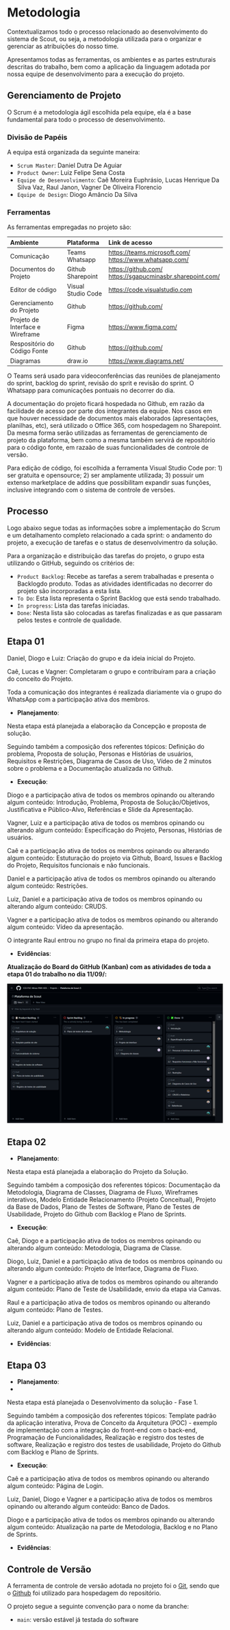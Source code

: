 
# Metodologia

Contextualizamos todo o processo relacionado ao desenvolvimento do sistema de Scout, ou seja, a metodologia utilizada para o organizar e gerenciar as atribuições do nosso time.

Apresentamos todas as ferramentas, os ambientes e as partes estruturais descritas do trabalho, bem como a aplicação da linguagem adotada por nossa equipe de desenvolvimento para a execução do projeto.

## Gerenciamento de Projeto

O Scrum é a metodologia ágil escolhida pela equipe, ela é a base fundamental para todo o processo de desenvolvimento.

### Divisão de Papéis

A equipa está organizada da seguinte maneira:
- `Scrum Master`: Daniel Dutra De Aguiar
- `Product Owner`: Luiz Felipe Sena Costa
- `Equipe de Desenvolvimento`: Caê Moreira Euphrásio, Lucas Henrique Da Silva Vaz, Raul Janon, Vagner De Oliveira Florencio 
- `Equipe de Design`: Diogo Amâncio Da Silva
 
### Ferramentas

As ferramentas empregadas no projeto são:

| **Ambiente** | **Plataforma** | **Link de acesso** |
|:----|:---|:-----|
| Comunicação | Teams <br> Whatsapp | https://teams.microsoft.com/ <br> https://www.whatsapp.com/ |
| Documentos do Projeto | Github <br> Sharepoint | https://github.com/ <br> https://sgapucminasbr.sharepoint.com/ |
| Editor de código | Visual Studio Code | https://code.visualstudio.com |
| Gerenciamento do Projeto | Github | https://github.com/ |
| Projeto de Interface e Wireframe | Figma | https://www.figma.com/ |
| Respositório do Código Fonte | Github | https://github.com/ |
| Diagramas | draw.io | https://www.diagrams.net/ |

O Teams será usado para videoconferências das reuniões de planejamento do sprint, backlog do sprint, revisão do sprit e revisão do sprint. O Whatsapp para comunicações pontuais no decorrer do dia.

A documentação do projeto ficará hospedada no Github, em razão da facilidade de acesso por parte dos integrantes da equipe. Nos casos em que houver necessidade de documentos mais elaborados (apresentações, planilhas, etc), será utilizado o Office 365, com hospedagem no Sharepoint. Da mesma forma serão utilizadas as ferramentas de gerenciamento de projeto da plataforma, bem como a mesma também servirá de repositório para o código fonte, em razaão de suas funcionalidades de controle de versão.

Para edição de código, foi escolhida a ferramenta Visual Studio Code por: 1) ser gratuita e opensource; 2) ser amplamente  utilizada; 3) possuir um extenso marketplace de addins que possibilitam expandir suas funções, inclusive integrando com o sistema de controle de versões.

## Processo

Logo abaixo segue todas as informações sobre a implementação do Scrum e um detalhamento completo relacionado a cada sprint: o andamento do projeto, a execução de tarefas e o status de desenvolvimentro da solução.

Para a organização e distribuição das tarefas do projeto, o grupo esta utilizando o GitHub, seguindo os critérios de:

- `Product Backlog`: Recebe as tarefas a serem trabalhadas e presenta o Backlogdo produto. Todas as atividades identificadas no decorrer do projeto são incorporadas a esta lista.
- `To Do`: Esta lista representa o Sprint Backlog que está sendo trabalhado.
- `In progress`: Lista das tarefas iniciadas.
- `Done`: Nesta lista são colocadas as tarefas finalizadas e as que passaram pelos testes e controle de qualidade.

## Etapa 01

Daniel, Diogo e Luiz: Criação do grupo e da ideia inicial do Projeto.

Caê, Lucas e Vagner: Completaram o grupo e contribuíram para a criação do conceito do Projeto.

Toda a comunicação dos integrantes é realizada diariamente via o grupo do WhatsApp com a participação ativa dos membros.

-	**Planejamento**:

Nesta etapa está planejada a elaboração da Concepção e proposta de solução.

Seguindo também a composição dos referentes tópicos: Definição do problema, Proposta de solução, Personas e Histórias de usuários, 
Requisitos e Restrições, Diagrama de Casos de Uso, Vídeo de 2 minutos sobre o problema e a Documentação atualizada no Github.

-	**Execução**:

Diogo e a participação ativa de todos os membros opinando ou alterando algum conteúdo: 
Introdução, Problema, Proposta de Solução/Objetivos, Justificativa e Público-Alvo, Referências e Slide da Apresentação.

Vagner, Luiz e a participação ativa de todos os membros opinando ou alterando algum conteúdo: 
Especificação do Projeto, Personas, Histórias de usuários. 

Caê  e a participação ativa de todos os membros opinando ou alterando algum conteúdo: 
Estuturação do projeto via Github, Board, Issues e Backlog do Projeto, Requisitos funcionais e não funcionais.

Daniel e a participação ativa de todos os membros opinando ou alterando algum conteúdo: 
Restrições.

Luiz, Daniel e a participação ativa de todos os membros opinando ou alterando algum conteúdo: 
CRUDS.

Vagner e a participação ativa de todos os membros opinando ou alterando algum conteúdo: 
Vídeo da apresentação.

O integrante Raul entrou no grupo no final da primeira etapa do projeto.

-	**Evidências**:

**Atualização do Board do GitHub (Kanban) com as atividades de toda a etapa 01 do trabalho no dia 11/09/:**

<img src="Imgs/Backlog.png">

## Etapa 02

-	**Planejamento**:

Nesta etapa está planejada a elaboração do Projeto da Solução.

Seguindo também a composição dos referentes tópicos: Documentação da Metodologia, Diagrama de Classes, Diagrama de Fluxo,
Wireframes interativos, Modelo Entidade Relacionamento (Projeto Conceitual), Projeto da Base de Dados, Plano de Testes de Software,
Plano de Testes de Usabilidade,  Projeto do Github com Backlog e Plano de Sprints.

-	**Execução**:

Caê, Diogo e a participação ativa de todos os membros opinando ou alterando algum conteúdo: 
Metodologia, Diagrama de Classe.

Diogo, Luiz, Daniel e a participação ativa de todos os membros opinando ou alterando algum conteúdo: 
Projeto de Interface, Diagrama de Fluxo.

Vagner e a participação ativa de todos os membros opinando ou alterando algum conteúdo: 
Plano de Teste de Usabilidade, envio da etapa via Canvas.

Raul e a participação ativa de todos os membros opinando ou alterando algum conteúdo:
Plano de Testes.

Luiz, Daniel e a participação ativa de todos os membros opinando ou alterando algum conteúdo:
Modelo de Entidade Relacional.

-	**Evidências**:

## Etapa 03

-	**Planejamento**:
-	
Nesta etapa está planejada o Desenvolvimento da solução - Fase 1.

Seguindo também a composição dos referentes tópicos: Template padrão da aplicação interativa, Prova de Conceito da Arquitetura (POC) - exemplo de implementação com a integração do front-end com o back-end, Programação de Funcionalidades, Realização e registro dos testes de software, Realização e registro dos testes de usabilidade, Projeto do Github com Backlog e Plano de Sprints.

-	**Execução**:

Caê e a participação ativa de todos os membros opinando ou alterando algum conteúdo:
Página de Login.

Luiz, Daniel, Diogo e Vagner e a participação ativa de todos os membros opinando ou alterando algum conteúdo:
Banco de Dados.

Diogo e a participação ativa de todos os membros opinando ou alterando algum conteúdo:
Atualização na parte de Metodologia, Backlog e no Plano de Sprints.

-	**Evidências**:

## Controle de Versão

A ferramenta de controle de versão adotada no projeto foi o [Git](https://git-scm.com/), sendo que o [Github](https://github.com) foi utilizado para hospedagem do repositório.

O projeto segue a seguinte convenção para o nome da branche:

- `main`: versão estável já testada do software
